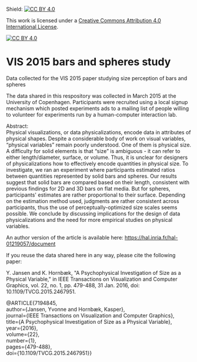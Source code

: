 Shield: [![CC BY 4.0][cc-by-shield]][cc-by]

This work is licensed under a
[Creative Commons Attribution 4.0 International License][cc-by].

[![CC BY 4.0][cc-by-image]][cc-by]

[cc-by]: http://creativecommons.org/licenses/by/4.0/
[cc-by-image]: https://i.creativecommons.org/l/by/4.0/88x31.png
[cc-by-shield]: https://img.shields.io/badge/License-CC%20BY%204.0-lightgrey.svg

# VIS 2015 bars and spheres study
Data collected for the VIS 2015 paper studying size perception of bars and spheres

The data shared in this respository was collected in March 2015 at the University of Copenhagen. Participants were recruited using a local signup mechanism which posted experiments ads to a mailing list of people willing to volunteer for experiments run by a human-computer interaction lab.


 
Abstract:  
Physical visualizations, or data physicalizations, encode data in attributes of physical shapes. Despite a considerable body of work on visual variables, “physical variables” remain poorly understood. One of them is physical size. A difficulty for solid elements is that “size” is ambiguous - it can refer to either length/diameter, surface, or volume. Thus, it is unclear for designers of physicalizations how to effectively encode quantities in physical size. To investigate, we ran an experiment where participants estimated ratios between quantities represented by solid bars and spheres. Our results suggest that solid bars are compared based on their length, consistent with previous findings for 2D and 3D bars on flat media. But for spheres, participants' estimates are rather proportional to their surface. Depending on the estimation method used, judgments are rather consistent across participants, thus the use of perceptually-optimized size scales seems possible. We conclude by discussing implications for the design of data physicalizations and the need for more empirical studies on physical variables.

An author version of the article is available here: https://hal.inria.fr/hal-01219057/document


If you reuse the data shared here in any way, please cite the following paper:


Y. Jansen and K. Hornbæk, "A Psychophysical Investigation of Size as a Physical Variable," in IEEE Transactions on Visualization and Computer Graphics, vol. 22, no. 1, pp. 479-488, 31 Jan. 2016, doi: 10.1109/TVCG.2015.2467951.


@ARTICLE{7194845,  
  author={Jansen, Yvonne and Hornbæk, Kasper},  
  journal={IEEE Transactions on Visualization and Computer Graphics},   
  title={A Psychophysical Investigation of Size as a Physical Variable},   
  year={2016},  
  volume={22},  
  number={1},  
  pages={479-488},  
  doi={10.1109/TVCG.2015.2467951}}  
